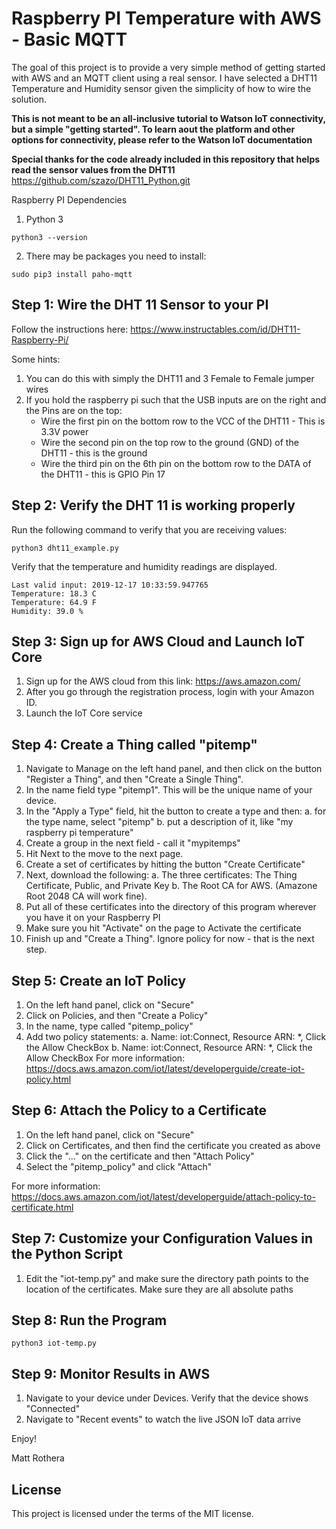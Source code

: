 # Raspberry PI Temperature with AWS - Basic MQTT 

The goal of this project is to provide a very simple method of getting started with AWS and an MQTT client using a real sensor.  I have selected a DHT11 Temperature and Humidity sensor given the simplicity of how to wire the solution.  

**This is not meant to be an all-inclusive tutorial to Watson IoT connectivity, but a simple "getting started".  To learn aout the platform and other options for connectivity, please refer to the Watson IoT documentation**

**Special thanks for the code already included in this repository that helps read the sensor values from the DHT11**
https://github.com/szazo/DHT11_Python.git

Raspberry PI Dependencies

1.  Python 3

```console
python3 --version
```

2.  There may be packages you need to install:

```console
sudo pip3 install paho-mqtt
```

## Step 1:  Wire the DHT 11 Sensor to your PI

Follow the instructions here:
https://www.instructables.com/id/DHT11-Raspberry-Pi/

Some hints:
1.  You can do this with simply the DHT11 and 3 Female to Female jumper wires
2.  If you hold the raspberry pi such that the USB inputs are on the right and the Pins are on the top:
    * Wire the first pin on the bottom row to the VCC of the DHT11 - This is 3.3V power
    * Wire the second pin on the top row to the ground (GND) of the DHT11 - this is the ground 
    * Wire the third pin on the 6th pin on the bottom row to the DATA of the DHT11 - this is GPIO Pin 17

## Step 2:  Verify the DHT 11 is working properly

Run the following command to verify that you are receiving values:

```console
python3 dht11_example.py
```

Verify that the temperature and humidity readings are displayed.


```console
Last valid input: 2019-12-17 10:33:59.947765
Temperature: 18.3 C
Temperature: 64.9 F
Humidity: 39.0 %
```

## Step 3:  Sign up for AWS Cloud and Launch IoT Core

1. Sign up for the AWS cloud from this link: 
https://aws.amazon.com/
2. After you go through the registration process, login with your Amazon ID.
3. Launch the IoT Core service

## Step 4:  Create a Thing called "pitemp"

1.  Navigate to Manage on the left hand panel, and then click on the button "Register a Thing", and then "Create a Single Thing".
2.  In the name field type "pitemp1".  This will be the unique name of your device.
3.  In the "Apply a Type" field, hit the button to create a type and then:
    a.  for the type name, select "pitemp"
    b.  put a description of it, like "my raspberry pi temperature"
4.  Create a group in the next field - call it "mypitemps"
5.  Hit Next to the move to the next page.
6.  Create a set of certificates by hitting the button "Create Certificate"
7.  Next, download the following:
   a.  The three certificates: The Thing Certificate, Public, and Private Key
   b.  The Root CA for AWS. (Amazone Root 2048 CA will work fine).
8.  Put all of these certificates into the directory of this program wherever you have it on your Raspberry PI
9.  Make sure you hit "Activate" on the page to Activate the certificate
10.  Finish up and "Create a Thing".  Ignore policy for now - that is the next step.

## Step 5:  Create an IoT Policy

1.  On the left hand panel, click on "Secure"
2.  Click on Policies, and then "Create a Policy"
3.  In the name, type called "pitemp_policy"
4.  Add two policy statements:
   a.  Name: iot:Connect, Resource ARN: *, Click the Allow CheckBox
   b.  Name: iot:Connect, Resource ARN: *, Click the Allow CheckBox
For more information:
https://docs.aws.amazon.com/iot/latest/developerguide/create-iot-policy.html

## Step 6:  Attach the Policy to a Certificate

1.  On the left hand panel, click on "Secure"
2.  Click on Certificates, and then find the certificate you created as above
3.  Click the "..." on the certificate and then "Attach Policy"
4.  Select the "pitemp_policy" and click "Attach"

For more information:
https://docs.aws.amazon.com/iot/latest/developerguide/attach-policy-to-certificate.html

## Step 7:  Customize your Configuration Values in the Python Script

1.  Edit the "iot-temp.py" and make sure the directory path points to the location of the certificates.  Make sure they are all absolute paths

## Step 8:  Run the Program
 

```console
python3 iot-temp.py
```

## Step 9:  Monitor Results in AWS

1.  Navigate to your device under Devices.  Verify that the device shows "Connected"
2.  Navigate to "Recent events" to watch the live JSON IoT data arrive


Enjoy!

Matt Rothera


## License

This project is licensed under the terms of the MIT license.
